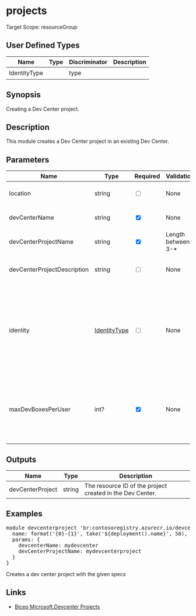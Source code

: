 ﻿# projects

Target Scope: resourceGroup

## User Defined Types
| Name | Type | Discriminator | Description
| -- |  -- | -- | -- |
| <a id="IdentityType">IdentityType</a>  | <pre></pre> | type |  | 

## Synopsis
Creating a Dev Center project.

## Description
This module creates a Dev Center project in an existing Dev Center.

## Parameters
| Name | Type | Required | Validation | Default value | Description |
| -- |  -- | -- | -- | -- | -- |
| location | string | <input type="checkbox"> | None | <pre>resourceGroup().location</pre> | The location of the Dev Center project. |
| devCenterName | string | <input type="checkbox" checked> | None | <pre></pre> | The name of the existing Dev Center. |
| devCenterProjectName | string | <input type="checkbox" checked> | Length between 3-* | <pre></pre> | The name of the Dev Center project. |
| devCenterProjectDescription | string | <input type="checkbox"> | None | <pre>'Dev Center project'</pre> | The description of the Dev Center project. |
| identity | [IdentityType](#IdentityType) | <input type="checkbox"> | None | <pre>{<br>  type: 'SystemAssigned'<br>}</pre> | Managed service identity to use for this resource. Defaults to a system assigned managed identity. For object format, refer to [documentation](https://docs.microsoft.com/en-us/azure/templates/microsoft.web/sites?tabs=bicep#managedserviceidentity). |
| maxDevBoxesPerUser | int? | <input type="checkbox" checked> | None | <pre></pre> | When provided, allows to restrict how many dev boxes each developer can create in a project. |

## Outputs
| Name | Type | Description |
| -- |  -- | -- |
| devCenterProject | string | The resource ID of the project created in the Dev Center. |

## Examples
<pre>
module devcenterproject 'br:contosoregistry.azurecr.io/devcenter/projects:latest' = {
  name: format('{0}-{1}', take('${deployment().name}', 58), 'devpr')
  params: {
    devcenterName: mydevcenter
    devCenterProjectName: mydevcenterproject
  }
}
</pre>
<p>Creates a dev center project with the given specs</p>

## Links
- [Bicep Microsoft.Devcenter Projects](https://learn.microsoft.com/en-us/azure/templates/microsoft.devcenter/projects?pivots=deployment-language-bicep)

